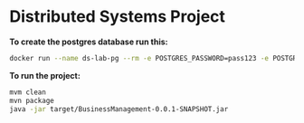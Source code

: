 # Distributed Systems Project

**To create the postgres database run this:**

```bash
docker run --name ds-lab-pg --rm -e POSTGRES_PASSWORD=pass123 -e POSTGRES_USER=dbuser -e POSTGRES_DB=students -d -p 5432:5432 -v ds-lab-vol:/var/lib/postgresql/data postgres:14
```

**To run the project:**
```bash
mvm clean
mvn package
java -jar target/BusinessManagement-0.0.1-SNAPSHOT.jar
```
